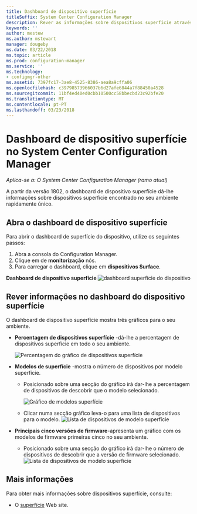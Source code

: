 ```yaml
---
title: Dashboard de dispositivo superfície
titleSuffix: System Center Configuration Manager
description: Rever as informações sobre dispositivos superfície através do dashboard.
keywords: ''
author: mestew
ms.author: mstewart
manager: dougeby
ms.date: 03/22/2018
ms.topic: article
ms.prod: configuration-manager
ms.service: ''
ms.technology:
- configmgr-other
ms.assetid: 7397fc17-3ae8-4525-8386-aea8a9cffa06
ms.openlocfilehash: c39798573966037b6d27afe6844a7f88450a4528
ms.sourcegitcommit: 11bf4ed40ed0cbb10500cc58bbecbd23c92bfe20
ms.translationtype: MT
ms.contentlocale: pt-PT
ms.lasthandoff: 03/23/2018
---
```

# <a name="surface-device-dashboard-in-system-center-configuration-manager"></a>Dashboard de dispositivo superfície no System Center Configuration Manager

*Aplica-se a: O System Center Configuration Manager (ramo atual)*

A partir da versão 1802, o dashboard de dispositivo superfície dá-lhe informações sobre dispositivos superfície encontrado no seu ambiente rapidamente único. <!--1355788-->

## <a name="open-the-surface-device-dashboard"></a>Abra o dashboard de dispositivo superfície

Para abrir o dashboard de superfície do dispositivo, utilize os seguintes passos: 

1. Abra a consola do Configuration Manager. 
2. Clique em de **monitorização** nós. 
3. Para carregar o dashboard, clique em **dispositivos Surface**.

**Dashboard de dispositivo superfície**
![dashboard superfície do dispositivo](media\Surface-device-dashboard.PNG)



## <a name="reviewing-information-in-the-surface-device-dashboard"></a>Rever informações no dashboard do dispositivo superfície

O dashboard de dispositivo superfície mostra três gráficos para o seu ambiente. 

- **Percentagem de dispositivos superfície** -dá-lhe a percentagem de dispositivos superfície em todo o seu ambiente.

    ![Percentagem do gráfico de dispositivos superfície](media\Percent-Surface-Devices.PNG)
- **Modelos de superfície** -mostra o número de dispositivos por modelo superfície. 
    - Posicionado sobre uma secção do gráfico irá dar-lhe a percentagem de dispositivos de descobrir que o modelo selecionado. 

         ![Gráfico de modelos superfície](media\Surface-Models-Hover.PNG)
    - Clicar numa secção gráfico leva-o para uma lista de dispositivos para o modelo. 
        ![Lista de dispositivos de modelo superfície](media\Surface-Model-Device-List.PNG)

- **Principais cinco versões de firmware**-apresenta um gráfico com os modelos de firmware primeiras cinco no seu ambiente. 
    - Posicionado sobre uma secção do gráfico irá dar-lhe o número de dispositivos de descobrir que a versão de firmware selecionado. 
       ![Lista de dispositivos de modelo superfície](media\Surface-Firmware-Hover.PNG)


## <a name="more-information"></a>Mais informações

Para obter mais informações sobre dispositivos superfície, consulte:
 - O [superfície]( https://go.microsoft.com/fwlink/?linkid=861998) Web site.
    




